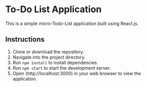 # To-Do List Application

This is a simple micro-Todo-List application built using React.js.

## Instructions

1. Clone or download the repository.
2. Navigate into the project directory.
3. Run `npm install` to install dependencies.
4. Run `npm start` to start the development server.
5. Open (http://localhost:3000) in your web browser to view the application.
